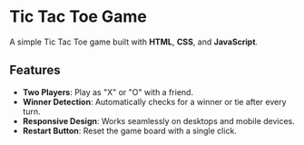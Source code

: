 # Tic Tac Toe Game

A simple Tic Tac Toe game built with **HTML**, **CSS**, and **JavaScript**.

## Features

- **Two Players**: Play as "X" or "O" with a friend.
- **Winner Detection**: Automatically checks for a winner or tie after every turn.
- **Responsive Design**: Works seamlessly on desktops and mobile devices.
- **Restart Button**: Reset the game board with a single click.
